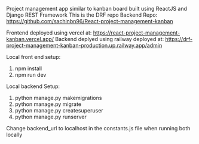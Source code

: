 Project management app similar to kanban board built using ReactJS and Django REST Framework
This is the DRF repo 
Backend Repo: https://github.com/sachinbn96/React-project-management-kanban

Frontend deployed using vercel at: https://react-project-management-kanban.vercel.app/
Backend deplyed using railway deployed at: https://drf-project-management-kanban-production.up.railway.app/admin

Local front end setup:
1. npm install
2. npm run dev

Local backend Setup:
1. python manage.py makemigrations
2. python manage.py migrate
3. python manage.py createsuperuser
4. python manage.py runserver

Change backend_url to localhost in the constants.js file when running both locally
